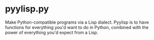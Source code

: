 # pyylisp.py
Make Python-compatible programs via a Lisp dialect. Pyylisp is to have functions for everything you'd want to do in Python, combined with the power of everything you'd expect from a Lisp.
